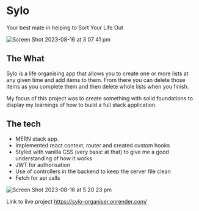 # Sylo
Your best mate in helping to Sort Your Life Out

![Screen Shot 2023-08-16 at 3 07 41 pm](https://github.com/Dev-Cam/sylo/assets/76504164/378be7c3-140a-4b9a-95d3-887b2ade4680)



## The What
Sylo is a life organising app that allows you to create one or more lists at any given time and add items to them. From there you can delete those items as you complete them and then delete whole lists when you finish. 

My focus of this project was to create something with solid foundations to display my learnings of how to build a full stack application.

## The tech
* MERN stack app.
* Implemented react context, router and created custom hooks
* Styled with vanilla CSS (very basic at that) to give me a good understanding of how it works
* JWT for authorisation
* Use of controllers in the backend to keep the server file clean
* Fetch for api calls 

![Screen Shot 2023-08-16 at 5 20 23 pm](https://github.com/Dev-Cam/sylo/assets/76504164/579412c5-ec8a-46b3-b5a8-74a46dd78ab2)

Link to live project https://sylo-organiser.onrender.com/
